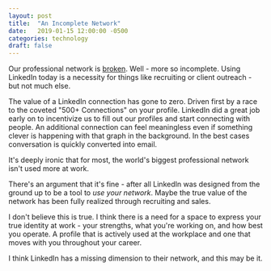 ```yaml
---
layout: post
title:  "An Incomplete Network"
date:   2019-01-15 12:00:00 -0500
categories: technology
draft: false
---
```


Our professional network is [broken](https://medium.com/@lancengym/the-endgame-for-linkedin-is-coming-31d4a8b2a76). Well - more so incomplete. Using LinkedIn today is a necessity for things like recruiting or client outreach - but not much else.

The value of a LinkedIn connection has gone to zero. Driven first by a race to the coveted "500+ Connections" on your profile. LinkedIn did a great job early on to incentivize us to fill out our profiles and start connecting with people. An additional connection can feel meaningless even if something clever is happening with that graph in the background. In the best cases conversation is quickly converted into email.

It's deeply ironic that for most, the world's biggest professional network isn't used more at work.

There's an argument  that it's fine - after all LinkedIn was designed from the ground up to be a tool to _use your network_. Maybe the true value of the network has been fully realized through recruiting and sales.

I don't believe this is true. I think there is a need for a space to express your true identity at work - your strengths, what you're working on, and how best you operate. A profile that is actively used at the workplace and one that moves with you throughout your career. 

I think LinkedIn has a missing dimension to their network, and this may be it.